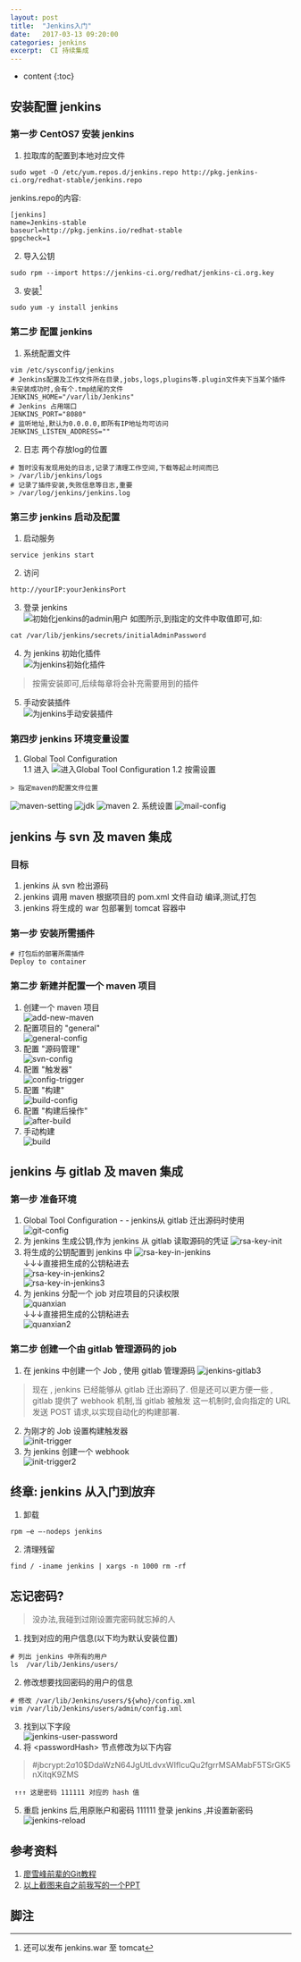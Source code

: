 ```yaml
---
layout: post
title:  "Jenkins入门"
date:   2017-03-13 09:20:00
categories: jenkins
excerpt:  CI 持续集成
---
```


* content
{:toc}

##  安装配置 jenkins  

### 第一步 CentOS7 安装 jenkins
1. 拉取库的配置到本地对应文件
````
sudo wget -O /etc/yum.repos.d/jenkins.repo http://pkg.jenkins-ci.org/redhat-stable/jenkins.repo
````
jenkins.repo的内容:
````
[jenkins]
name=Jenkins-stable
baseurl=http://pkg.jenkins.io/redhat-stable
gpgcheck=1
````
2. 导入公钥
````
sudo rpm --import https://jenkins-ci.org/redhat/jenkins-ci.org.key
````
3. 安装[^install]
````
sudo yum -y install jenkins
````
[^install]: 还可以发布 jenkins.war 至 tomcat  

###  第二步 配置 jenkins
1. 系统配置文件
````
vim /etc/sysconfig/jenkins
# Jenkins配置及工作文件所在目录,jobs,logs,plugins等.plugin文件夹下当某个插件未安装成功时,会有个.tmp结尾的文件
JENKINS_HOME="/var/lib/Jenkins"
# Jenkins 占用端口
JENKINS_PORT="8080"
# 监听地址,默认为0.0.0.0,即所有IP地址均可访问
JENKINS_LISTEN_ADDRESS=""
````
2. 日志
两个存放log的位置
````
# 暂时没有发现用处的日志,记录了清理工作空间,下载等起止时间而已  
> /var/lib/jenkins/logs 
# 记录了插件安装,失败信息等日志,重要  
> /var/log/jenkins/jenkins.log  
````

###  第三步  jenkins 启动及配置
1. 启动服务  
````
service jenkins start
````
2. 访问  
````
http://yourIP:yourJenkinsPort
````
3. 登录 jenkins  
![初始化jenkins的admin用户](/static/imagine/jenkins/jenkins-admin-init.png)
如图所示,到指定的文件中取值即可,如:  
````
cat /var/lib/jenkins/secrets/initialAdminPassword
````
4. 为 jenkins 初始化插件  
![为jenkins初始化插件](/static/imagine/jenkins/jenkins-plugin-init.png)  
>按需安装即可,后续每章将会补充需要用到的插件  
5. 手动安装插件  
![为jenkins手动安装插件](/static/imagine/jenkins/jenkins-plugin-install.png)

###  第四步  jenkins 环境变量设置
1. Global Tool Configuration  
1.1 进入
![进入Global Tool Configuration](/static/imagine/jenkins/jenkins-tool-configuration.png)
1.2 按需设置  
````
> 指定maven的配置文件位置
````
![maven-setting](/static/imagine/jenkins/maven-setting.png)
![jdk](/static/imagine/jenkins/jdk.png)
![maven](/static/imagine/jenkins/maven.png)
2. 系统设置
![mail-config](/static/imagine/jenkins/jenkins-mail-config.png)

##  jenkins 与 svn 及 maven 集成

###  目标
1. jenkins 从 svn 检出源码  
2. jenkins 调用 maven 根据项目的 pom.xml 文件自动 编译,测试,打包
3. jenkins 将生成的 war 包部署到 tomcat 容器中  

###  第一步  安装所需插件
````
# 打包后的部署所需插件
Deploy to container
````
###  第二步  新建并配置一个 maven 项目  
1. 创建一个 maven 项目  
![add-new-maven](/static/imagine/jenkins/svn/new-maven.png)  
2. 配置项目的 "general"   
![general-config](/static/imagine/jenkins/svn/general-config.png)   
3. 配置 "源码管理"  
![svn-config](/static/imagine/jenkins/svn/svn-config.png)  
4. 配置 "触发器"  
![config-trigger](/static/imagine/jenkins/svn/config-trigger.png)  
5. 配置 "构建"  
![build-config](/static/imagine/jenkins/svn/build-config.png)  
6. 配置 "构建后操作"  
![after-build](/static/imagine/jenkins/svn/after-build-config.png)  
7. 手动构建  
![build](/static/imagine/jenkins/svn/just-try.png)

##  jenkins 与 gitlab 及 maven 集成  

###  第一步  准备环境  
1. Global Tool Configuration - - jenkins从 gitlab 迁出源码时使用
![git-config](/static/imagine/jenkins/gitlab/git-config.png)
2. 为 jenkins 生成公钥,作为 jenkins 从 gitlab 读取源码的凭证
![rsa-key-init](/static/imagine/jenkins/gitlab/init-pub.jpg)
3. 将生成的公钥配置到 jenkins 中
![rsa-key-in-jenkins](/static/imagine/jenkins/gitlab/rsa-key-in-jenkins.png)  
↓↓↓直接把生成的公钥粘进去  
![rsa-key-in-jenkins2](/static/imagine/jenkins/gitlab/rsa-key-in-jenkins2.png)  
![rsa-key-in-jenkins3](/static/imagine/jenkins/gitlab/rsa-key-in-jenkins3.png)  
4.  为 jenkins 分配一个 job 对应项目的只读权限  
![quanxian](/static/imagine/jenkins/gitlab/jenkins-gitlab1.png)  
↓↓↓直接把生成的公钥粘进去  
![quanxian2](/static/imagine/jenkins/gitlab/jenkins-gitlab2.png)  

###  第二步  创建一个由 gitlab 管理源码的 job
1.  在 jenkins 中创建一个 Job , 使用 gitlab 管理源码
![jenkins-gitlab3](/static/imagine/jenkins/gitlab/jenkins-gitlab3.png)  
> 现在 , jenkins 已经能够从 gitlab 迁出源码了. 但是还可以更方便一些 , gitlab 提供了 webhook 机制,当 gitlab 被触发
    这一机制时,会向指定的 URL 发送 POST 请求,以实现自动化的构建部署.
  
2. 为刚才的 Job 设置构建触发器  
![init-trigger](/static/imagine/jenkins/gitlab/init-trigger.png)  
3.  为 jenkins 创建一个 webhook  
![init-trigger2](/static/imagine/jenkins/gitlab/init-trigger2.png)  

##  终章: jenkins 从入门到放弃

1. 卸载  
````
rpm –e –-nodeps jenkins  
````  
2. 清理残留  
````
find / -iname jenkins | xargs -n 1000 rm -rf  
````  

##  忘记密码?

> 没办法,我碰到过刚设置完密码就忘掉的人  

1. 找到对应的用户信息(以下均为默认安装位置)
````
# 列出 jenkins 中所有的用户
ls  /var/lib/Jenkins/users/
````
2. 修改想要找回密码的用户的信息
````
# 修改 /var/lib/Jenkins/users/${who}/config.xml
vim /var/lib/Jenkins/users/admin/config.xml
````  
3. 找到以下字段  
![jenkins-user-password](/static/imagine/jenkins/svn/jenkins-user-password.png)  
4. 将 \<passwordHash\> 节点修改为以下内容  
>#jbcrypt:$2a$10$DdaWzN64JgUtLdvxWIflcuQu2fgrrMSAMabF5TSrGK5nXitqK9ZMS  

     ↑↑↑ 这是密码 111111 对应的 hash 值
5. 重启 jenkins 后,用原账户和密码 111111 登录 jenkins ,并设置新密码
![jenkins-reload](/static/imagine/jenkins/svn/change-password.png)  

## 参考资料
1. [廖雪峰前辈的Git教程](http://www.liaoxuefeng.com/wiki/0013739516305929606dd18361248578c67b8067c8c017b000)  
2. [以上截图来自之前我写的一个PPT](http://pan.baidu.com/s/1jIkcZLc)  

## 脚注  
